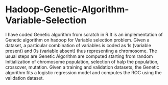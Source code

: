 # Hadoop-Genetic-Algorithm-Variable-Selection

I have coded Genetic algorithm from scratch in R.It is an implementation of Genetic algorithm on hadoop for Variable selection problem. Given a dataset, a particular combination of variables is coded as 1s (variable present) and 0s (variable absent) thus representing a chromosome. The usual steps are Genetic Algorithm are computed starting from random Initialization of chromosome population, selection of halp the population, crossover, mutation. Given a training and validation datasets, the Genetic algorithm fits a logistic regression model and computes the ROC using the validation dataset. 
